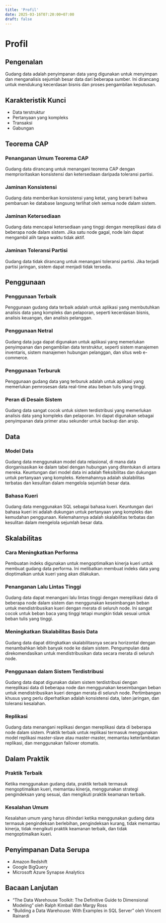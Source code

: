```yaml
---
title: 'Profil'
date: 2025-03-16T07:20:00+07:00
draft: false
---
```


# Profil

## Pengenalan

Gudang data adalah penyimpanan data yang digunakan untuk menyimpan dan menganalisis sejumlah besar data dari beberapa sumber. Ini dirancang untuk mendukung kecerdasan bisnis dan proses pengambilan keputusan.

## **Karakteristik Kunci**

- Data terstruktur
- Pertanyaan yang kompleks
- Transaksi
- Gabungan

## **Teorema CAP**

### **Penanganan Umum Teorema CAP**

Gudang data dirancang untuk menangani teorema CAP dengan memprioritaskan konsistensi dan ketersediaan daripada toleransi partisi.

### **Jaminan Konsistensi**

Gudang data memberikan konsistensi yang ketat, yang berarti bahwa pembaruan ke database langsung terlihat oleh semua node dalam sistem.

### **Jaminan Ketersediaan**

Gudang data mencapai ketersediaan yang tinggi dengan mereplikasi data di beberapa node dalam sistem. Jika satu node gagal, node lain dapat mengambil alih tanpa waktu tidak aktif.

### **Jaminan Toleransi Partisi**

Gudang data tidak dirancang untuk menangani toleransi partisi. Jika terjadi partisi jaringan, sistem dapat menjadi tidak tersedia.

## **Penggunaan**

### **Penggunaan Terbaik**

Penggunaan gudang data terbaik adalah untuk aplikasi yang membutuhkan analisis data yang kompleks dan pelaporan, seperti kecerdasan bisnis, analisis keuangan, dan analisis pelanggan.

### **Penggunaan Netral**

Gudang data juga dapat digunakan untuk aplikasi yang memerlukan penyimpanan dan pengambilan data terstruktur, seperti sistem manajemen inventaris, sistem manajemen hubungan pelanggan, dan situs web e-commerce.

### **Penggunaan Terburuk**

Penggunaan gudang data yang terburuk adalah untuk aplikasi yang memerlukan pemrosesan data real-time atau beban tulis yang tinggi.

### **Peran di Desain Sistem**

Gudang data sangat cocok untuk sistem terdistribusi yang memerlukan analisis data yang kompleks dan pelaporan. Ini dapat digunakan sebagai penyimpanan data primer atau sekunder untuk backup dan arsip.

## Data

### **Model Data**

Gudang data menggunakan model data relasional, di mana data diorganisasikan ke dalam tabel dengan hubungan yang ditentukan di antara mereka. Keuntungan dari model data ini adalah fleksibilitas dan dukungan untuk pertanyaan yang kompleks. Kelemahannya adalah skalabilitas terbatas dan kesulitan dalam mengelola sejumlah besar data.

### **Bahasa Kueri**

Gudang data menggunakan SQL sebagai bahasa kueri. Keuntungan dari bahasa kueri ini adalah dukungan untuk pertanyaan yang kompleks dan kemudahan penggunaan. Kelemahannya adalah skalabilitas terbatas dan kesulitan dalam mengelola sejumlah besar data.

## **Skalabilitas**

### Cara Meningkatkan Performa

Pembuatan indeks digunakan untuk mengoptimalkan kinerja kueri untuk membuat gudang data performa. Ini melibatkan membuat indeks data yang dioptimalkan untuk kueri yang akan dilakukan.

### **Penanganan Lalu Lintas Tinggi**

Gudang data dapat menangani lalu lintas tinggi dengan mereplikasi data di beberapa node dalam sistem dan menggunakan keseimbangan beban untuk mendistribusikan kueri dengan merata di seluruh node. Ini sangat cocok untuk beban baca yang tinggi tetapi mungkin tidak sesuai untuk beban tulis yang tinggi.

### Meningkatkan Skalabilitas **Basis Data**

Gudang data dapat ditingkatkan skalabilitasnya secara horizontal dengan menambahkan lebih banyak node ke dalam sistem. Pengumpulan data direkomendasikan untuk mendistribusikan data secara merata di seluruh node.

### **Penggunaan dalam Sistem Terdistribusi**

Gudang data dapat digunakan dalam sistem terdistribusi dengan mereplikasi data di beberapa node dan menggunakan keseimbangan beban untuk mendistribusikan kueri dengan merata di seluruh node. Pertimbangan khusus yang perlu diperhatikan adalah konsistensi data, laten jaringan, dan toleransi kesalahan.

### **Replikasi**

Gudang data menangani replikasi dengan mereplikasi data di beberapa node dalam sistem. Praktik terbaik untuk replikasi termasuk menggunakan model replikasi master-slave atau master-master, memantau keterlambatan replikasi, dan menggunakan failover otomatis.

## Dalam Praktik

### **Praktik Terbaik**

Ketika menggunakan gudang data, praktik terbaik termasuk mengoptimalkan kueri, memantau kinerja, menggunakan strategi pengindeksan yang sesuai, dan mengikuti praktik keamanan terbaik.

### Kesalahan Umum

Kesalahan umum yang harus dihindari ketika menggunakan gudang data termasuk pengindeksan berlebihan, pengindeksan kurang, tidak memantau kinerja, tidak mengikuti praktik keamanan terbaik, dan tidak mengoptimalkan kueri.

## Penyimpanan Data Serupa

- Amazon Redshift
- Google BigQuery
- Microsoft Azure Synapse Analytics

## Bacaan Lanjutan

- “The Data Warehouse Toolkit: The Definitive Guide to Dimensional Modeling” oleh Ralph Kimball dan Margy Ross
- “Building a Data Warehouse: With Examples in SQL Server” oleh Vincent Rainardi
